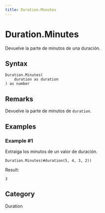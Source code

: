 ```yaml
---
title: Duration.Minutes
---
```


# Duration.Minutes


Devuelve la parte de minutos de una duración.


## Syntax

```powerquery
Duration.Minutes(
    duration as duration
) as number
```


## Remarks

Devuelve la parte de minutos de <code>duration</code>.


## Examples

### Example #1 
Extraiga los minutos de un valor de duración.
```powerquery
Duration.Minutes(#duration(5, 4, 3, 2))
```

Result: 
```powerquery
3
```




## Category
Duration
